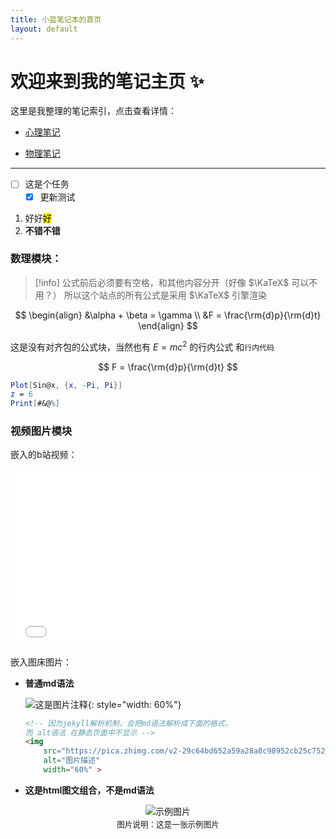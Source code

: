 ```yaml
---
title: 小蓝笔记本的首页
layout: default
---
```



# 欢迎来到我的笔记主页 ✨

这里是我整理的笔记索引，点击查看详情：

- [心理笔记](/GitNotebook/笔记库/心理笔记)

<ul>
  <li><a href="/GitNotebook/笔记库/物理笔记">物理笔记</a></li>
</ul>

---

- [ ] 这是个任务
  - [x] 更新测试

1. 好好<mark>好</mark>
  1. **不错不错**


### 数理模块：
> [!info]
> 公式前后必须要有空格，和其他内容分开（好像 $\KaTeX$ 可以不用？）
> 所以这个站点的所有公式是采用 $\KaTeX$ 引擎渲染


$$
\begin{align}
&\alpha + \beta  = \gamma \\
&F = \frac{\rm{d}p}{\rm{d}t}
\end{align}
$$

这是没有对齐包的公式块，当然也有 $E = mc^2$ 的行内公式 和`行内代码`

$$
F = \frac{\rm{d}p}{\rm{d}t}
$$



```mathematica
Plot[Sin@x, {x, -Pi, Pi}]
z = 6
Print[#&@%]
```

### 视频图片模块 

嵌入的b站视频：
<div style="position: relative; padding: 28.1% 45%;">
  <iframe src="//player.bilibili.com/player.html?isOutside=true&aid=228086186&bvid=BV1ch411L7aL&cid=1111035512&p=1&autoplay=0" frameborder="no" scrolling="no" allowfullscreen="true" sandbox="allow-top-navigation allow-same-origin allow-forms allow-scripts" style="position: absolute; width: 100%; height: 100%; left: 0; top: 0;">
  </iframe>
</div>



嵌入图床图片：

- **普通md语法**
  
  ![这是图片注释](https://pica.zhimg.com/v2-29c64bd652a59a28a8c98952cb25c752_r.jpg){: style="width: 60%"}

  ```html
  <!-- 因为jekyll解析机制，会把md语法解析成下面的格式，
  而 alt语法 在静态页面中不显示 -->
  <img 
      src="https://pica.zhimg.com/v2-29c64bd652a59a28a8c98952cb25c752_r.jpg" 
      alt="图片描述"
      width="60%" >
  ```


- **这是html图文组合，不是md语法**
<figure style="text-align: center; width: 60%; margin: 0 auto;">
  <img src="https://pica.zhimg.com/v2-29c64bd652a59a28a8c98952cb25c752_r.jpg" alt="示例图片">
  <figcaption style="font-size: 0.9em; color: #88; margin-top: 1px;">图片说明：这是一张示例图片</figcaption>
</figure>
